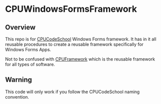 # CPUWindowsFormsFramework

## Overview

This repo is for <a href="https://cpucodeschool.com/">CPUCodeSchool</a> Windows Forms framework. It has in it all reusable procedures to create a reusable framework specifically for Windows Forms Apps.

Not to be confused with <a href="https://github.com/shmielminz/CPUFramework">CPUFramework</a> which is the reusable framework for all types of software.

## Warning

This code will only work if you follow the CPUCodeSchool naming convention.

